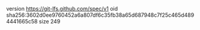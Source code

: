 version https://git-lfs.github.com/spec/v1
oid sha256:3602d0ee9760452a6a807df6c35fb38a65d687948c7f25c465d4894441665c58
size 249
